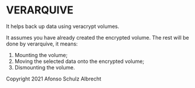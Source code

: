 

# VERARQUIVE

It helps back up data using veracrypt volumes. 

It assumes you have already created the encrypted volume.
The rest will be done by verarquive, it means:
1. Mounting the volume;
2. Moving the selected data onto the encrypted volume;
3. Dismounting the volume.

Copyright 2021 Afonso Schulz Albrecht

